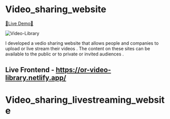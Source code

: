 # Video_sharing_website

[🔗Live Demo🔗](https://or-video-library.netlify.app/)

![Video-Library](https://i.ibb.co/crBmVkt/Screenshot-12.png)

I developed a vedio sharing website that allows people and companies to upload or live stream their videos .
The content on these sites can be available to the public or to private or invited audiences .
## Live Frontend - https://or-video-library.netlify.app/
# Video_sharing_livestreaming_website
